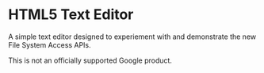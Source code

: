 # HTML5 Text Editor

A simple text editor designed to experiement with and demonstrate the
new File System Access APIs.

This is not an officially supported Google product.

